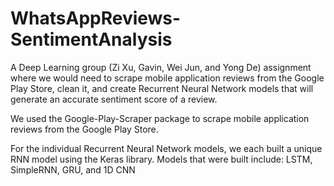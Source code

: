 # WhatsAppReviews-SentimentAnalysis
A Deep Learning group (Zi Xu, Gavin, Wei Jun, and Yong De) assignment where we would need to scrape mobile application reviews from the Google Play Store, clean it, and create Recurrent Neural Network models that will generate an accurate sentiment score of a review.

We used the Google-Play-Scraper package to scrape mobile application reviews from the Google Play Store.

For the individual Recurrent Neural Network models, we each built a unique RNN model using the Keras library. Models that were built include: LSTM, SimpleRNN, GRU, and 1D CNN

